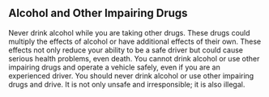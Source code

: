 ## Alcohol and Other Impairing Drugs
Never drink alcohol while you are taking other drugs. These drugs could multiply the effects of alcohol or have additional effects of their own. These effects not only reduce your ability to be a safe driver but could cause serious health problems, even death.
You cannot drink alcohol or use other impairing drugs and operate a vehicle safely, even if you are an experienced driver. You should never drink alcohol or use other impairing drugs and drive. It is not only unsafe and irresponsible; it is also illegal.